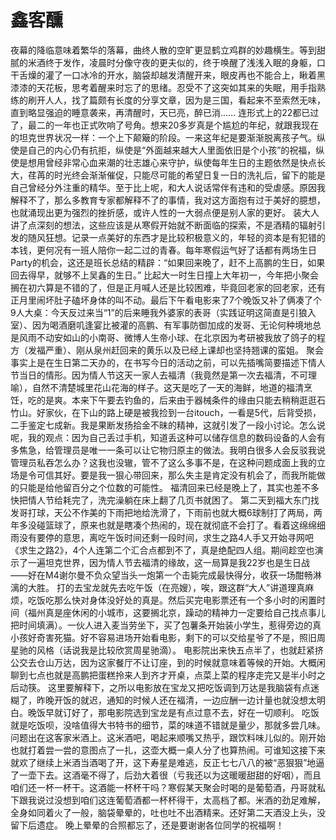 # 鑫客醺

夜幕的降临意味着繁华的落幕，曲终人散的空旷更显鹤立鸡群的妙趣横生。等到甜腻的米酒终于发作，凌晨时分像守夜的更夫似的，终于唤醒了浅浅入眠的身躯，口干舌燥的灌了一口冰冷的开水，脑袋却越发清醒开来，眼皮再也不能合上，瞅着黑漆漆的天花板，思考着醒来时忘了的思绪。忍受不了这突如其来的失眠，用手指熟练的刷开人人，找了篇颇有长度的分享文章，因为是三国，看起来不至索然无味，直到略显强迫的睡意袭来，再清醒时，天已亮，醉已消……
连形式上的22都已过了，最二的一年也正式吹响了号角。想来20多岁真是个尴尬的年纪，就跟我现在的坦克世界状况一样：一个上下颠簸的阶段。一来这年纪是要渐渐脱离孩子气。纵使是自己的内心仍有抗拒，纵使是“外面越来越大人里面依旧是个小孩”的祝福，纵使是想用曾经非常心血来潮的壮志雄心来守护，纵使每年生日的主题依然是快点长大，荏苒的时光终会渐渐催促，只能尽可能的希望日复一日的洗礼后，留下的能是自己曾经分外注重的精华。至于比上呢，和大人说话常伴有违和的受虐感。原因我解释不了，那么多教育专家都解释不了的事情，我对这方面抱有过于美好的臆想，也就涌现出更为强烈的挫折感，或许人性的一大弱点便是别人家的更好。
装大人讲了点深刻的想法，这些应该是从寒假开始就不断面临的探索，不是酒精的辐射引发的随风狂想。记录一点美好的东西才是比较积极意义的，年轻的资本是有犯错的本钱，更何况有一班人陪你一起二过的青春。每年寒假运气好了话都有两场生日Party的机会，这还是班长总结的精辟：“如果回来晚了，赶不上高鹏的生日，如果回去得早，就够不上吴鑫的生日。”
比起大一时生日撞上大年初一，今年把小聚会搁在初六算是不错的了，但是正月喊人还是比较困难，毕竟回老家的回老家，还有正月里闹坏肚子磕坏身体的叫不动。最后下午看电影来了7个晚饭又补了俩凑了个9人大桌：今天反过来当“1”的后来睡我外婆家的表哥（实践证明这简直是引狼入室）、因为喝酒磨叽逢宴比被灌的高鹏、有军事防御加成的发哥、无论何种境地总是风雨不动安如山的小南哥、微博人生帝小球、在北京因为考研被我放了鸽子的程方（发福严重）、刚从泉州赶回来的黄乐以及已经上课却也坚持翘课的蛮姐。
聚会事实上是在生日第二天办的，在书写今日的活动之前，可以先插嘴简要描述下情人节当日的情形。因为情人节这天一家人去福清（我竟然是第一次去福清，不可理喻），自然不清楚城里花山花海的样子。这天是吃了一天的海鲜，地道的福清烹饪，吃的是爽。本来下午要去钓鱼的，后来由于器械条件的缘由只能去稍稍逛逛石竹山。好家伙，在下山的路上硬是被我捡到一台itouch，一看是5代，后背受损，二手鉴定七成新。我是果断发扬拾金不昧的精神，这就引发了一段小讨论。怎么说呢，我的观点：因为自己丢过手机，知道丢这种可以储存信息的数码设备的人会有多焦急，给管理员是唯一一条可以让它物归原主的做法。我明白很多人会反驳我说管理员私吞怎么办？这我也没辙，管不了这么多事不是，在这种问题成面上我的立场是令可信其好。要是我一狠心带回来，那么失主是肯定没有机会了，而我所能做的只能是给他留百分之个位数的可能性。
福清回来已经是晚上了，其实也差不多快把情人节给耗完了，洗完澡躺在床上翻了几页书就困了。
第二天到福大东门找发哥打球，天公不作美的下雨把地给洗滑了，下雨前也就大概6球制打了两局，两年多没碰篮球了，原来也就是瞎凑个热闹的，现在就彻底不会打了。看着这绵绵细雨没有要停的意思，离吃午饭时间还剩一段时间，求生之路4人手又开始寻网吧《求生之路2》，4个人连第二个汇合点都到不了，真是绝配四人组。期间趁空也演示了一遍坦克世界，因为情人节去福清的缘故，这一局算是我22岁也是生日战——好在M4谢尔曼不负众望当头一炮第一个击毙完成最快得分，收获一场酣畅淋漓的大胜。
打的去宝龙就先去吃午饭（在亮嫂），唉，跟这群“大人”讲道理真麻烦，吃饭吃那么快对身体没好处的真是。然后买完电影票还有一个多小时的闲置时间（福州真是座休闲的小城市，这要搁北京，躁动的精神力一定要给自己找点事儿把时间填满）。一伙人进入麦当劳坐下，买了包薯条开始装小学生，惹得旁边的真小孩好奇害死猫。好不容易进场开始看电影，剩下的可以交给星爷了不是，照旧周星驰的风格（话说我是比较欣赏周星驰滴）。
电影院出来快五点半了，也就赶紧挤公交去仓山万达，因为这家餐厅不让订座，到的时候就意味着等候的开始。大概闲聊到七点也就是高鹏把蛋糕拎来人到齐才开桌，点菜上菜的程序走完又是半小时之后动筷。
这里要解释下，之所以电影放在宝龙又把吃饭调到万达是我脑袋有点迷糊了，昨晚开饭的就迟，通知的时候人还在福清，一边应酬一边计量也就没想太明白。晚饭早就订好了，那电影院选到宝龙是有点过意不去，好在一切顺利。
吃饭就是吃饭呗，没啥值得大书特书的细节，菜的味道不错就是量少，那就多尝几味。问题出在这客家米酒上。这米酒吧，喝起来顺嘴又热乎，跟饮料味儿似的。刚开始也就打着尝一尝的意图点了一扎，这壶大概一桌人分了也算热闹。可谁知这接下来就欢了继续上米酒当酒喝了开，这下寿星是难逃，反正七七八八的被“恶狠狠”地逼了一壶下去。这酒毫不得了，后劲大着很（亏我还以为这暖暖甜甜的好咽），而且咱们还一杯一杯干。这酒能一杯杯干吗？寒假某天聚会时喝的是葡萄酒，丹哥就私下跟我说过没想到咱们这连葡萄酒都一杯杯得干，太高档了都。米酒的劲足难解，全身如同着火了一般，脑袋晕晕的，吐也吐不出酒精来。还好第二天酒没上头，没留下后遗症。
晚上晕晕的合照都忘了，还是要谢谢各位同学的祝福啊！
